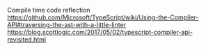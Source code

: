Compile time code reflection
https://github.com/Microsoft/TypeScript/wiki/Using-the-Compiler-API#traversing-the-ast-with-a-little-linter
https://blog.scottlogic.com/2017/05/02/typescript-compiler-api-revisited.html
